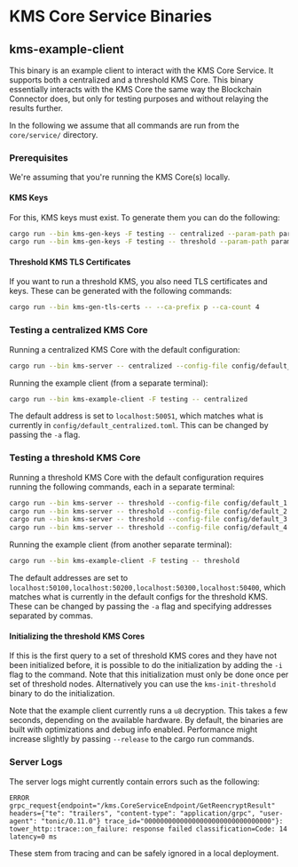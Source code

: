 # KMS Core Service Binaries

## kms-example-client

This binary is an example client to interact with the KMS Core Service.
It supports both a centralized and a threshold KMS Core. This binary essentially interacts with the KMS Core the same way the Blockchain Connector does, but only for testing purposes and without relaying the results further.

In the following we assume that all commands are run from the `core/service/` directory.

### Prerequisites

We're assuming that you're running the KMS Core(s) locally.

#### KMS Keys

For this, KMS keys must exist. To generate them you can do the following:

```bash
cargo run --bin kms-gen-keys -F testing -- centralized --param-path parameters/default_params.json
cargo run --bin kms-gen-keys -F testing -- threshold --param-path parameters/default_params.json
```

#### Threshold KMS TLS Certificates

If you want to run a threshold KMS, you also need TLS certificates and keys.
These can be generated with the following commands:

```bash
cargo run --bin kms-gen-tls-certs -- --ca-prefix p --ca-count 4
```

### Testing a centralized KMS Core

Running a centralized KMS Core with the default configuration:

```bash
cargo run --bin kms-server -- centralized --config-file config/default_centralized.toml
```

Running the example client (from a separate terminal):

```bash
cargo run --bin kms-example-client -F testing -- centralized
```

The default address is set to `localhost:50051`, which matches what is currently in `config/default_centralized.toml`. This can be changed by passing the `-a` flag.

### Testing a threshold KMS Core

Running a threshold KMS Core with the default configuration requires running the following commands, each in a separate terminal:

```bash
cargo run --bin kms-server -- threshold --config-file config/default_1.toml
cargo run --bin kms-server -- threshold --config-file config/default_2.toml
cargo run --bin kms-server -- threshold --config-file config/default_3.toml
cargo run --bin kms-server -- threshold --config-file config/default_4.toml
```

Running the example client (from another separate terminal):

```bash
cargo run --bin kms-example-client -F testing -- threshold
```

The default addresses are set to `localhost:50100,localhost:50200,localhost:50300,localhost:50400`, which matches what is currently in the default configs for the threshold KMS. These can be changed by passing the `-a` flag and specifying addresses separated by commas.

#### Initializing the threshold KMS Cores

If this is the first query to a set of threshold KMS cores and they have not been initialized before, it is possible to do the initialization by adding the `-i` flag to the command. Note that this initialization must only be done once per set of threshold nodes.
Alternatively you can use the `kms-init-threshold` binary to do the initialization.

Note that the example client currently runs a `u8` decryption. This takes a few seconds, depending on the available hardware.
By default, the binaries are built with optimizations and debug info enabled. Performance might increase slightly by passing `--release` to the cargo run commands.

### Server Logs

The server logs might currently contain errors such as the following:

```
ERROR grpc_request{endpoint="/kms.CoreServiceEndpoint/GetReencryptResult" headers={"te": "trailers", "content-type": "application/grpc", "user-agent": "tonic/0.11.0"} trace_id="00000000000000000000000000000000"}: tower_http::trace::on_failure: response failed classification=Code: 14 latency=0 ms
```

These stem from tracing and can be safely ignored in a local deployment.